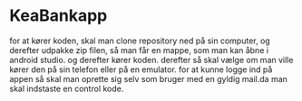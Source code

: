 # KeaBankapp

for at kører koden, skal man clone repository ned på sin computer, og derefter
udpakke zip filen, så man får en mappe, som man kan åbne i android studio. og derefter kører koden.
derefter så skal vælge om man ville kører den på sin telefon eller på en emulator. 
for at kunne logge ind på appen så skal man oprette sig selv som bruger
med en gyldig mail.da man skal indstaste en control kode.
